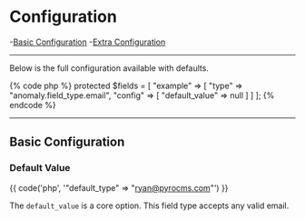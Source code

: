 # Configuration

-[Basic Configuration](#basic)
-[Extra Configuration](#basic)

<hr>

Below is the full configuration available with defaults.

{% code php %}
protected $fields = [
    "example" => [
        "type"   => "anomaly.field_type.email",
        "config" => [
            "default_value" => null
        ]
    ]
];
{% endcode %}

<hr>

<a name="basic"></a>
## Basic Configuration

### Default Value

{{ code('php', '"default_type" => "ryan@pyrocms.com"') }}

The `default_value` is a core option. This field type accepts any valid email.

